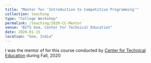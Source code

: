 ```yaml
---
title: "Mentor for 'Introduction to Competitive Programming'"
collection: teaching
type: "College Workshop"
permalink: /teaching/2020-CC-Mentor
venue: "BITS Goa, Center For Technical Education"
date: 2020-01-15
location: "Goa, India"
---
```

I was the mentor of for this course conducted by [Center for Technical Education](https://bpgc-cte.org/) during Fall, 2020

